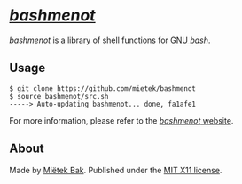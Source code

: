 [_bashmenot_](https://bashmenot.mietek.io/)
===========================================

_bashmenot_ is a library of shell functions for [GNU _bash_](https://gnu.org/software/bash/).


Usage
-----

```
$ git clone https://github.com/mietek/bashmenot
$ source bashmenot/src.sh
-----> Auto-updating bashmenot... done, fa1afe1
```

For more information, please refer to the [_bashmenot_ website](https://bashmenot.mietek.io/).


About
-----

Made by [Miëtek Bak](https://mietek.io/).  Published under the [MIT X11 license](https://bashmenot.mietek.io/license/).
